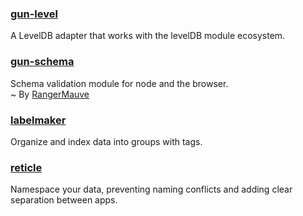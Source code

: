 ### [gun-level](https://github.com/PsychoLlama/gun-level)
A LevelDB adapter that works with the levelDB module ecosystem.

### [gun-schema](https://github.com/gundb/gun-schema)
Schema validation module for node and the browser.<br />
~ By [RangerMauve](https://github.com/RangerMauve)

### [labelmaker](https://github.com/PsychoLlama/labelmaker)
Organize and index data into groups with tags.

### [reticle](https://github.com/PsychoLlama/Reticle)
Namespace your data, preventing naming conflicts and adding clear separation between apps.
